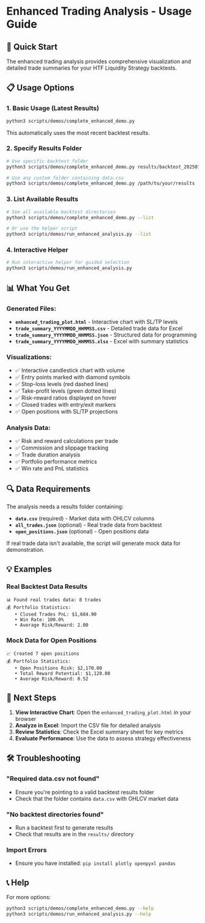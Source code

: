 # Enhanced Trading Analysis - Usage Guide

## 🚀 Quick Start

The enhanced trading analysis provides comprehensive visualization and detailed trade summaries for your HTF Liquidity Strategy backtests.

## 📋 Usage Options

### 1. **Basic Usage (Latest Results)**

```bash
python3 scripts/demos/complete_enhanced_demo.py
```

This automatically uses the most recent backtest results.

### 2. **Specify Results Folder**

```bash
# Use specific backtest folder
python3 scripts/demos/complete_enhanced_demo.py results/backtest_20250730_162303

# Use any custom folder containing data.csv
python3 scripts/demos/complete_enhanced_demo.py /path/to/your/results
```

### 3. **List Available Results**

```bash
# See all available backtest directories
python3 scripts/demos/complete_enhanced_demo.py --list

# Or use the helper script
python3 scripts/demos/run_enhanced_analysis.py --list
```

### 4. **Interactive Helper**

```bash
# Run interactive helper for guided selection
python3 scripts/demos/run_enhanced_analysis.py
```

## 📊 What You Get

### Generated Files:

- **`enhanced_trading_plot.html`** - Interactive chart with SL/TP levels
- **`trade_summary_YYYYMMDD_HHMMSS.csv`** - Detailed trade data for Excel
- **`trade_summary_YYYYMMDD_HHMMSS.json`** - Structured data for programming
- **`trade_summary_YYYYMMDD_HHMMSS.xlsx`** - Excel with summary statistics

### Visualizations:

- ✅ Interactive candlestick chart with volume
- ✅ Entry points marked with diamond symbols
- ✅ Stop-loss levels (red dashed lines)
- ✅ Take-profit levels (green dotted lines)
- ✅ Risk-reward ratios displayed on hover
- ✅ Closed trades with entry/exit markers
- ✅ Open positions with SL/TP projections

### Analysis Data:

- ✅ Risk and reward calculations per trade
- ✅ Commission and slippage tracking
- ✅ Trade duration analysis
- ✅ Portfolio performance metrics
- ✅ Win rate and PnL statistics

## 🔍 Data Requirements

The analysis needs a results folder containing:

- **`data.csv`** (required) - Market data with OHLCV columns
- **`all_trades.json`** (optional) - Real trade data from backtest
- **`open_positions.json`** (optional) - Open positions data

If real trade data isn't available, the script will generate mock data for demonstration.

## 💡 Examples

### Real Backtest Data Results

```
📊 Found real trades data: 8 trades
💰 Portfolio Statistics:
   • Closed Trades PnL: $1,684.90
   • Win Rate: 100.0%
   • Average Risk/Reward: 2.00
```

### Mock Data for Open Positions

```
📈 Created 7 open positions
💰 Portfolio Statistics:
   • Open Positions Risk: $2,170.00
   • Total Reward Potential: $1,120.00
   • Average Risk/Reward: 0.52
```

## 🎯 Next Steps

1. **View Interactive Chart**: Open the `enhanced_trading_plot.html` in your browser
2. **Analyze in Excel**: Import the CSV file for detailed analysis
3. **Review Statistics**: Check the Excel summary sheet for key metrics
4. **Evaluate Performance**: Use the data to assess strategy effectiveness

## 🛠 Troubleshooting

### "Required data.csv not found"

- Ensure you're pointing to a valid backtest results folder
- Check that the folder contains `data.csv` with OHLCV market data

### "No backtest directories found"

- Run a backtest first to generate results
- Check that results are in the `results/` directory

### Import Errors

- Ensure you have installed: `pip install plotly openpyxl pandas`

## 📞 Help

For more options:

```bash
python3 scripts/demos/complete_enhanced_demo.py --help
python3 scripts/demos/run_enhanced_analysis.py --help
```
